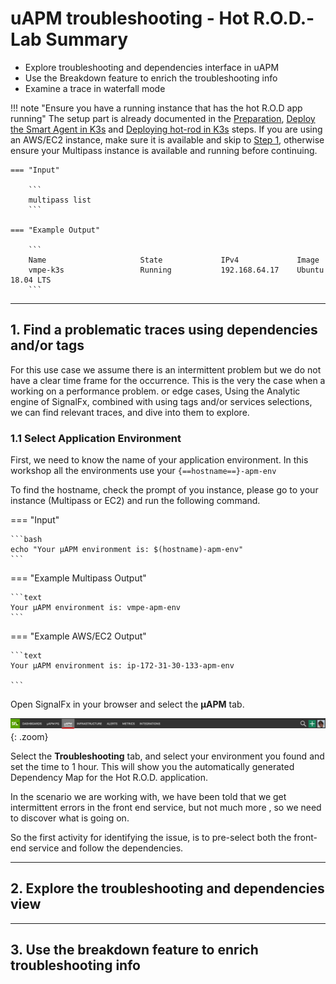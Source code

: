 # uAPM troubleshooting - Hot R.O.D.- Lab Summary

* Explore troubleshooting and dependencies interface in uAPM
* Use the Breakdown feature to enrich the troubleshooting info
* Examine a trace in waterfall mode

!!! note "Ensure you have a running instance that has the hot R.O.D app running"
    The setup part is already documented in the [Preparation](../../smartagent/prep/), [Deploy the Smart Agent in K3s](../../smartagent/k3s/) and [Deploying hot-rod in K3s](../../apm/hotrod/) steps. If you are using an AWS/EC2 instance, make sure it is available and skip to [Step 1](../../apm/hotrod/#1-find-a-specific-trace-using-time-slots-andor-tags), otherwise ensure your Multipass instance is available and running before continuing.

    === "Input"

        ```
        multipass list
        ```

    === "Example Output"

        ```
        Name                     State             IPv4             Image
        vmpe-k3s                 Running           192.168.64.17    Ubuntu 18.04 LTS
        ```

---

## 1. Find a problematic traces using dependencies and/or tags

For this use case we assume there is an intermittent problem but we do not have a clear time frame for the occurrence. This is the very the case when a working on a performance problem. or edge cases,
Using the Analytic engine of SignalFx, combined with using tags and/or services selections, we can find relevant traces, and dive into them to explore.

### 1.1 Select Application Environment

First, we need to know the name of your application environment.
In this workshop all the environments use your `{==hostname==}-apm-env`

To find the hostname, check the prompt of you instance, please go to your
instance (Multipass or EC2) and run the following command.

=== "Input"

    ```bash
    echo "Your µAPM environment is: $(hostname)-apm-env"
    ```

=== "Example Multipass Output"

    ```text
    Your µAPM environment is: vmpe-apm-env
    ```

=== "Example AWS/EC2 Output"

    ```text
    Your µAPM environment is: ip-172-31-30-133-apm-env

    ```

Open SignalFx in your browser and select the **µAPM** tab.

![select APM](../images/apm/select-apm.png){: .zoom}

Select the **Troubleshooting** tab, and select your environment you found and set the time to 1 hour. This will show you the automatically generated Dependency Map for the Hot R.O.D. application.

In the scenario we are working with, we have been told that we get intermittent errors in the front end service, but not much more , so we need to discover what is going on.

So the first activity for identifying the issue, is to pre-select both the  front-end service and follow the dependencies.

---

## 2. Explore the troubleshooting and dependencies view

---

## 3. Use the breakdown feature to enrich troubleshooting info

